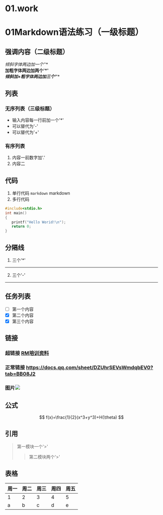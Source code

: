 # 01.work
# 01Markdown语法练习（一级标题）
## 强调内容（二级标题）
*倾斜字体两边加一个'*'*  
**加粗字体两边加两个'*'**  
***倾斜加+粗字体两边加三个'*'***
## 列表
### 无序列表（三级标题）
* 输入内容每一行前加一个'*'
* 可以替代为'-'
* 可以替代为'+'
### 有序列表
1. 内容一前数字加'.'
2. 内容二
## 代码
1. 单行代码
`markdown`  markdown
2. 多行代码
```c
#include<stdio.h>
int main()
{
   printf("Hello Worid!\n");
   return 0;
}
```
## 分隔线
1. 三个'*'
***
2. 三个'-'
---
## 任务列表
- [ ] 第一个内容  
- [x] 第二个内容  
- [x] 第三个内容  
## 链接
### 超链接 [RM培训资料](https://docs.qq.com/sheet/DZUhrSEVsWmdqbEV0?tab=BB08J2)
### 正常链接 <https://docs.qq.com/sheet/DZUhrSEVsWmdqbEV0?tab=BB08J2>
### 图片<img src="![image](https://github.com/user-attachments/assets/456e4e54-4c57-4e33-8736-b6e8fdd08baa)">
## 公式
$$
f(x)=\frac{1}{2}(x^3+y^3)+H(\theta)
$$
## 引用
> 第一模块一个'>'
>> 第二模块两个'>'
## 表格
周一|周二|周三|周四|周五
-|-|-|-|-
1|2|3|4|5
a|b|c|d|e
